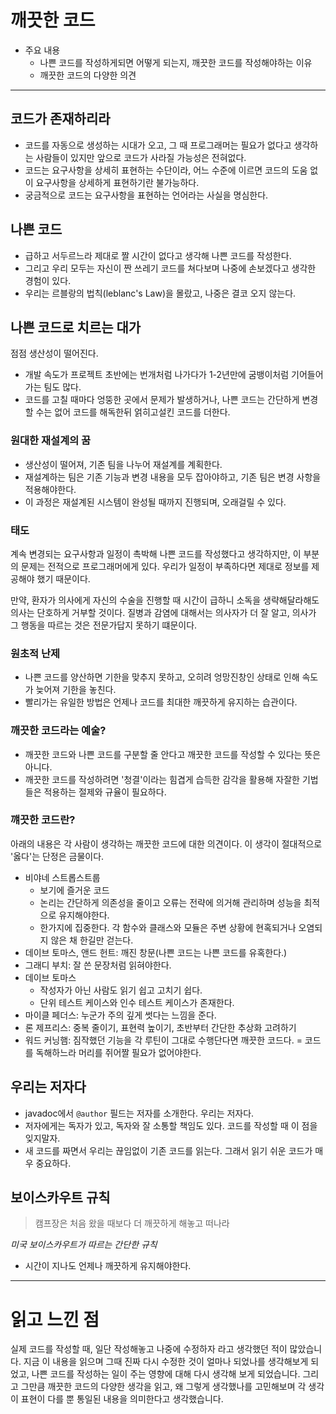 # 깨끗한 코드


- 주요 내용
    - 나쁜 코드를 작성하게되면 어떻게 되는지, 깨끗한 코드를 작성해야하는 이유
    - 깨끗한 코드의 다양한 의견

--- 

## 코드가 존재하리라

- 코드를 자동으로 생성하는 시대가 오고, 그 때 프로그래머는 필요가 없다고 생각하는 사람들이 있지만 앞으로 코드가 사라질 가능성은 전혀없다.
- 코드는 요구사항을 상세히 표현하는 수단이라, 어느 수준에 이르면 코드의 도움 없이 요구사항을 상세하게 표현하기란 불가능하다.
- 궁금적으로 코드는 요구사항을 표현하는 언어라는 사실을 명심한다.

## 나쁜 코드

- 급하고 서두르느라 제대로 짤 시간이 없다고 생각해 나쁜 코드를 작성한다.
- 그리고 우리 모두는 자신이 짠 쓰레기 코드를 쳐다보며 나중에 손보겠다고 생각한 경험이 있다.
- 우리는 르블랑의 법칙(leblanc's Law)을 몰랐고, 나중은 결코 오지 않는다.

## 나쁜 코드로 치르는 대가

점점 생산성이 떨어진다.
- 개발 속도가 프로젝트 초반에는 번개처럼 나가다가 1-2년만에 굼뱅이처럼 기어들어가는 팀도 많다.
- 코드를 고칠 때마다 엉뚱한 곳에서 문제가 발생하거나, 나쁜 코드는 간단하게 변경할 수는 없어 코드를 해독한뒤 얽히고설킨 코드를 더한다.

### 원대한 재설계의 꿈

- 생산성이 떨어져, 기존 팀을 나누어 재설계를 계획한다.
- 재설계하는 팀은 기존 기능과 변경 내용을 모두 잡아야하고, 기존 팀은 변경 사항을 적용해야한다.
- 이 과정은 재설계된 시스템이 완성될 때까지 진행되며, 오래걸릴 수 있다.

### 태도

계속 변경되는 요구사항과 일정이 촉박해 나쁜 코드를 작성했다고 생각하지만, 이 부분의 문제는 전적으로 프로그래머에게 있다.
우리가 일정이 부족하다면 제대로 정보를 제공해야 했기 때문이다.

만약, 환자가 의사에게 자신의 수술을 진행할 때 시간이 급하니 소독을 생략해달라해도 의사는 단호하게 거부할 것이다.
질병과 감염에 대해서는 의사자가 더 잘 알고, 의사가 그 행동을 따르는 것은 전문가답지 못하기 떄문이다.

### 원초적 난제

- 나쁜 코드를 양산하면 기한을 맞추지 못하고, 오히려 엉망진창인 상태로 인해 속도가 늦어져 기한을 놓친다.
- 빨리가는 유일한 방법은 언제나 코드를 최대한 깨끗하게 유지하는 습관이다.

### 깨끗한 코드라는 예술?

- 깨끗한 코드와 나쁜 코드를 구분할 줄 안다고 깨끗한 코드를 작성할 수 있다는 뜻은 아니다.
- 깨끗한 코드를 작성하려면 '청결'이라는 힘겹게 습득한 감각을 활용해 자잘한 기법들은 적용하는 절제와 규율이 필요하다.


### 꺠끗한 코드란?

아래의 내용은 각 사람이 생각하는 깨끗한 코드에 대한 의견이다.
이 생각이 절대적으로 '옳다'는 단정은 금물이다.

- 비야네 스트롭스트룹
    - 보기에 즐거운 코드
    - 논리는 간단하게 의존성을 줄이고 오류는 전략에 의거해 관리하며 성능을 최적으로 유지해야한다.
    - 한가지에 집중한다. 각 함수와 클래스와 모듈은 주변 상황에 현혹되거나 오염되지 않은 채 한길만 걷는다.
- 데이브 토마스, 앤드 헌트: 깨진 창문(나쁜 코드는 나쁜 코드를 유혹한다.)
- 그래디 부치: 잘 쓴 문장처럼 읽혀야한다.
- 데이브 토마스
    - 작성자가 아닌 사람도 읽기 쉽고 고치기 쉽다.
    - 단위 테스트 케이스와 인수 테스트 케이스가 존재한다.
- 마이클 페더스: 누군가 주의 깊게 썻다는 느낌을 준다.
- 론 제프리스: 중복 줄이기, 표현력 높이기, 초반부터 간단한 추상화 고려하기
- 워드 커닝햄: 짐작했던 기능을 각 루틴이 그대로 수행단다면 깨끗한 코드다. = 코드를 독해하느라 머리를 쥐어짤 필요가 없어야한다.

## 우리는 저자다

- javadoc에서 `@author` 필드는 저자를 소개한다. 우리는 저자다.
- 저자에게는 독자가 있고, 독자와 잘 소통할 책임도 있다. 코드를 작성할 때 이 점을 잊지말자.
- 새 코드를 짜면서 우리는 끊임없이 기존 코드를 읽는다. 그래서 읽기 쉬운 코드가 매우 중요하다.

## 보이스카우트 규칙

> 캠프장은 처음 왔을 때보다 더 깨끗하게 해놓고 떠나라

_미국 보이스카우트가 따르는 간단한 규칙_ 

- 시간이 지나도 언제나 깨끗하게 유지해야한다.

---

# 읽고 느낀 점

실제 코드를 작성할 때, 일단 작성해놓고 나중에 수정하자 라고 생각했던 적이 많았습니다.
지금 이 내용을 읽으며 그때 진짜 다시 수정한 것이 얼마나 되었나를 생각해보게 되었고, 나쁜 코드를 작성하는 일이 주는 영향에 대해 다시 생각해 보게 되었습니다.
그리고 그만큼 깨끗한 코드의 다양한 생각을 읽고, 왜 그렇게 생각했나를 고민해보며 각 생각이 표현이 다를 뿐 통일된 내용을 의미한다고 생각했습니다.
